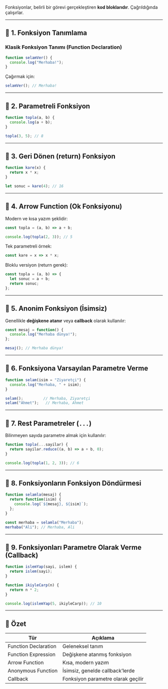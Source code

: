 
Fonksiyonlar, belirli bir görevi gerçekleştiren **kod bloklarıdır**. Çağrıldığında çalışırlar.

---

## 🔹 1. Fonksiyon Tanımlama

### Klasik Fonksiyon Tanımı (Function Declaration)

```js
function selamVer() {
  console.log("Merhaba!");
}
```

Çağırmak için:

```js
selamVer(); // Merhaba!
```

---

## 🔹 2. Parametreli Fonksiyon

```js
function topla(a, b) {
  console.log(a + b);
}

topla(3, 5); // 8
```


---
## 🔹 3. Geri Dönen (return) Fonksiyon

```js
function kare(x) {
  return x * x;
}

let sonuc = kare(4); // 16
```

---

## 🔹 4. Arrow Function (Ok Fonksiyonu)

Modern ve kısa yazım şeklidir:

```js
const topla = (a, b) => a + b;

console.log(topla(2, 3)); // 5
```

Tek parametreli örnek:

```js
const kare = x => x * x;
```

Bloklu versiyon (return gerek):

```js
const topla = (a, b) => {
  let sonuc = a + b;
  return sonuc;
};
```

---

## 🔹 5. Anonim Fonksiyon (İsimsiz)

Genellikle **değişkene atanır** veya **callback** olarak kullanılır:

```js
const mesaj = function() {
  console.log("Merhaba dünya!");
};

mesaj(); // Merhaba dünya!
```

---

## 🔹 6. Fonksiyona Varsayılan Parametre Verme

```js
function selam(isim = "Ziyaretçi") {
  console.log("Merhaba, " + isim);
}

selam();         // Merhaba, Ziyaretçi
selam("Ahmet");   // Merhaba, Ahmet
```

---

## 🔹 7. Rest Parametreler (`...`)

Bilinmeyen sayıda parametre almak için kullanılır:

```js
function topla(...sayilar) {
  return sayilar.reduce((a, b) => a + b, 0);
}

console.log(topla(1, 2, 3)); // 6
```

---

## 🔹 8. Fonksiyonların Fonksiyon Döndürmesi


```js
function selamla(mesaj) {
  return function(isim) {
    console.log(`${mesaj}, ${isim}`);
  };
}

const merhaba = selamla("Merhaba");
merhaba("Ali"); // Merhaba, Ali
```

---

## 🔹 9. Fonksiyonları Parametre Olarak Verme (Callback)

```js
function islemYap(sayi, islem) {
  return islem(sayi);
}

function ikiyleCarp(n) {
  return n * 2;
}

console.log(islemYap(5, ikiyleCarp)); // 10
```

---
## 🎯 Özet

|Tür|Açıklama|
|---|---|
|Function Declaration|Geleneksel tanım|
|Function Expression|Değişkene atanmış fonksiyon|
|Arrow Function|Kısa, modern yazım|
|Anonymous Function|İsimsiz, genelde callback’lerde|
|Callback|Fonksiyon parametre olarak geçilir|
